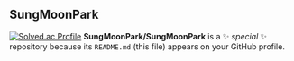 ## SungMoonPark




[![Solved.ac Profile](http://mazassumnida.wtf/api/v2/generate_badge?boj=smooo2)](https://solved.ac/smooo2/)
**SungMoonPark/SungMoonPark** is a ✨ _special_ ✨ repository because its `README.md` (this file) appears on your GitHub profile.

<!--
Here are some ideas to get you started:

- 🔭 I’m currently working on ...
- 🌱 I’m currently learning ...
- 👯 I’m looking to collaborate on ...
- 🤔 I’m looking for help with ...
- 💬 Ask me about ...
- 📫 How to reach me: ...
- 😄 Pronouns: ...
- ⚡ Fun fact: ...
-->

